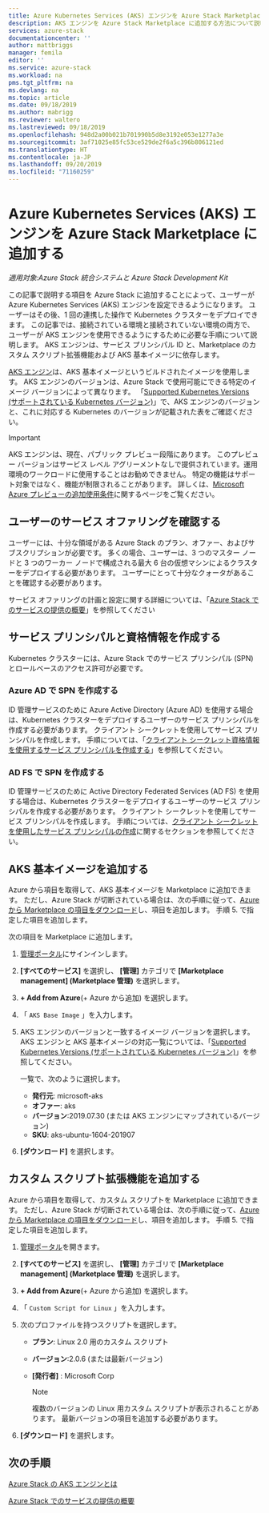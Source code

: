 ```yaml
---
title: Azure Kubernetes Services (AKS) エンジンを Azure Stack Marketplace に追加する | Microsoft Docs
description: AKS エンジンを Azure Stack Marketplace に追加する方法について説明します。
services: azure-stack
documentationcenter: ''
author: mattbriggs
manager: femila
editor: ''
ms.service: azure-stack
ms.workload: na
pms.tgt_pltfrm: na
ms.devlang: na
ms.topic: article
ms.date: 09/18/2019
ms.author: mabrigg
ms.reviewer: waltero
ms.lastreviewed: 09/18/2019
ms.openlocfilehash: 948d2a00b021b701990b5d8e3192e053e1277a3e
ms.sourcegitcommit: 3af71025e85fc53ce529de2f6a5c396b806121ed
ms.translationtype: HT
ms.contentlocale: ja-JP
ms.lasthandoff: 09/20/2019
ms.locfileid: "71160259"
---
```

# <a name="add-the-azure-kubernetes-services-aks-engine-to-the-azure-stack-marketplace"></a>Azure Kubernetes Services (AKS) エンジンを Azure Stack Marketplace に追加する

*適用対象:Azure Stack 統合システムと Azure Stack Development Kit*

この記事で説明する項目を Azure Stack に追加することによって、ユーザーが Azure Kubernetes Services (AKS) エンジンを設定できるようになります。 ユーザーはその後、1 回の連携した操作で Kubernetes クラスターをデプロイできます。 この記事では、接続されている環境と接続されていない環境の両方で、ユーザーが AKS エンジンを使用できるようにするために必要な手順について説明します。 AKS エンジンは、サービス プリンシパル ID と、Marketplace のカスタム スクリプト拡張機能および AKS 基本イメージに依存します。

[AKS エンジン](https://github.com/Azure/aks-engine)は、AKS 基本イメージというビルドされたイメージを使用します。 AKS エンジンのバージョンは、Azure Stack で使用可能にできる特定のイメージ バージョンによって異なります。 「[Supported Kubernetes Versions (サポートされている Kubernetes バージョン)](https://github.com/Azure/aks-engine/blob/master/docs/topics/azure-stack.md#supported-kubernetes-versions)」で、AKS エンジンのバージョンと、これに対応する Kubernetes のバージョンが記載された表をご確認ください。

> [!IMPORTANT]
> AKS エンジンは、現在、パブリック プレビュー段階にあります。
> このプレビュー バージョンはサービス レベル アグリーメントなしで提供されています。運用環境のワークロードに使用することはお勧めできません。 特定の機能はサポート対象ではなく、機能が制限されることがあります。 詳しくは、[Microsoft Azure プレビューの追加使用条件](https://azure.microsoft.com/support/legal/preview-supplemental-terms/)に関するページをご覧ください。

## <a name="check-your-users-service-offering"></a>ユーザーのサービス オファリングを確認する

ユーザーには、十分な領域がある Azure Stack のプラン、オファー、およびサブスクリプションが必要です。 多くの場合、ユーザーは、3 つのマスター ノードと 3 つのワーカー ノードで構成される最大 6 台の仮想マシンによるクラスターをデプロイする必要があります。 ユーザーにとって十分なクォータがあることを確認する必要があります。

サービス オファリングの計画と設定に関する詳細については、「[Azure Stack でのサービスの提供の概要](azure-stack-offer-services-overview.md)」を参照してください

## <a name="create-a-service-principal-and-credentials"></a>サービス プリンシパルと資格情報を作成する

Kubernetes クラスターには、Azure Stack でのサービス プリンシパル (SPN) とロールベースのアクセス許可が必要です。

### <a name="create-an-spn-in-azure-ad"></a>Azure AD で SPN を作成する

ID 管理サービスのために Azure Active Directory (Azure AD) を使用する場合は、Kubernetes クラスターをデプロイするユーザーのサービス プリンシパルを作成する必要があります。 クライアント シークレットを使用してサービス プリンシパルを作成します。 手順については、「[クライアント シークレット資格情報を使用するサービス プリンシパルを作成する](azure-stack-create-service-principals.md#create-a-service-principal-that-uses-a-client-secret-credential)」を参照してください。

### <a name="create-an-spn-in-ad-fs"></a>AD FS で SPN を作成する

ID 管理サービスのために Active Directory Federated Services (AD FS) を使用する場合は、Kubernetes クラスターをデプロイするユーザーのサービス プリンシパルを作成する必要があります。 クライアント シークレットを使用してサービス プリンシパルを作成します。 手順については、[クライアント シークレットを使用したサービス プリンシパルの作成](azure-stack-create-service-principals.md#create-a-service-principal-that-uses-client-secret-credentials)に関するセクションを参照してください。

## <a name="add-the-aks-base-image"></a>AKS 基本イメージを追加する

Azure から項目を取得して、AKS 基本イメージを Marketplace に追加できます。 ただし、Azure Stack が切断されている場合は、次の手順に従って、[Azure から Marketplace の項目をダウンロード](https://docs.microsoft.com/azure-stack/operator/azure-stack-download-azure-marketplace-item?view=azs-1908#disconnected-or-a-partially-connected-scenario)し、項目を追加します。 手順 5. で指定した項目を追加します。

次の項目を Marketplace に追加します。

1. [管理ポータル](https://adminportal.local.azurestack.external)にサインインします。

1. **[すべてのサービス]** を選択し、 **[管理]** カテゴリで **[Marketplace management] (Marketplace 管理)** を選択します。

1. **+ Add from Azure**(+ Azure から追加) を選択します。

1. 「 `AKS Base Image` 」を入力します。

1. AKS エンジンのバージョンと一致するイメージ バージョンを選択します。 AKS エンジンと AKS 基本イメージの対応一覧については、「[Supported Kubernetes Versions (サポートされている Kubernetes バージョン)](https://github.com/Azure/aks-engine/blob/master/docs/topics/azure-stack.md#supported-kubernetes-versions)」を参照してください。 

    一覧で、次のように選択します。
    - **発行元**: microsoft-aks
    - **オファー**: aks
    - **バージョン**:2019.07.30 (または AKS エンジンにマップされているバージョン)
    - **SKU**: aks-ubuntu-1604-201907

1. **[ダウンロード]** を選択します。

## <a name="add-a-custom-script-extension"></a>カスタム スクリプト拡張機能を追加する

Azure から項目を取得して、カスタム スクリプトを Marketplace に追加できます。 ただし、Azure Stack が切断されている場合は、次の手順に従って、[Azure から Marketplace の項目をダウンロード](https://docs.microsoft.com/azure-stack/operator/azure-stack-download-azure-marketplace-item?view=azs-1908#disconnected-or-a-partially-connected-scenario)し、項目を追加します。  手順 5. で指定した項目を追加します。

1. [管理ポータル](https://adminportal.local.azurestack.external)を開きます。

1. **[すべてのサービス]** を選択し、 **[管理]** カテゴリで **[Marketplace management] (Marketplace 管理)** を選択します。

1. **+ Add from Azure**(+ Azure から追加) を選択します。

1. 「 `Custom Script for Linux` 」を入力します。

1. 次のプロファイルを持つスクリプトを選択します。
   - **プラン**: Linux 2.0 用のカスタム スクリプト
   - **バージョン**:2.0.6 (または最新バージョン)
   - **[発行者]** : Microsoft Corp

     > [!Note]  
     > 複数のバージョンの Linux 用カスタム スクリプトが表示されることがあります。 最新バージョンの項目を追加する必要があります。

1. **[ダウンロード]** を選択します。

## <a name="next-steps"></a>次の手順

[Azure Stack の AKS エンジンとは](../user/azure-stack-kubernetes-aks-engine-overview.md)

[Azure Stack でのサービスの提供の概要](azure-stack-offer-services-overview.md)
